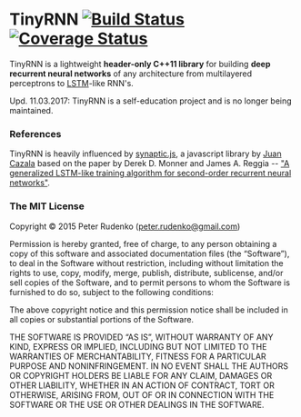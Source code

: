 TinyRNN [![Build Status](https://travis-ci.org/peterrudenko/tiny-rnn.svg?branch=master)](https://travis-ci.org/peterrudenko/tiny-rnn?branch=master) [![Coverage Status](https://coveralls.io/repos/peterrudenko/tiny-rnn/badge.svg?branch=master&service=github)](https://coveralls.io/github/peterrudenko/tiny-rnn?branch=master)
========

TinyRNN is a lightweight **header-only C++11 library** for building **deep recurrent neural networks** of any architecture from multilayered perceptrons to [LSTM](https://en.wikipedia.org/wiki/Long_short-term_memory)-like RNN's.

Upd. 11.03.2017: TinyRNN is a self-education project and is no longer being maintained.

### References

TinyRNN is heavily influenced by [synaptic.js](https://github.com/cazala/synaptic), a javascript library by [Juan Cazala](http://juancazala.com/) based on the paper by Derek D. Monner and James A. Reggia -- ["A generalized LSTM-like training algorithm for second-order recurrent neural networks"](http://www.overcomplete.net/papers/nn2012.pdf).

### The MIT License

Copyright © 2015 Peter Rudenko (peter.rudenko@gmail.com)

Permission is hereby granted, free of charge, to any person
obtaining a copy of this software and associated documentation
files (the “Software”), to deal in the Software without
restriction, including without limitation the rights to use,
copy, modify, merge, publish, distribute, sublicense, and/or sell
copies of the Software, and to permit persons to whom the
Software is furnished to do so, subject to the following
conditions:

The above copyright notice and this permission notice shall be
included in all copies or substantial portions of the Software.

THE SOFTWARE IS PROVIDED “AS IS”, WITHOUT WARRANTY OF ANY KIND,
EXPRESS OR IMPLIED, INCLUDING BUT NOT LIMITED TO THE WARRANTIES
OF MERCHANTABILITY, FITNESS FOR A PARTICULAR PURPOSE AND
NONINFRINGEMENT. IN NO EVENT SHALL THE AUTHORS OR COPYRIGHT
HOLDERS BE LIABLE FOR ANY CLAIM, DAMAGES OR OTHER LIABILITY,
WHETHER IN AN ACTION OF CONTRACT, TORT OR OTHERWISE, ARISING
FROM, OUT OF OR IN CONNECTION WITH THE SOFTWARE OR THE USE OR
OTHER DEALINGS IN THE SOFTWARE.
